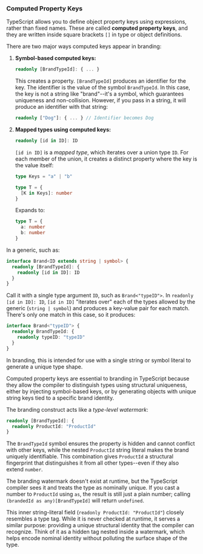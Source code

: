 ### Computed Property Keys

TypeScript allows you to define object property keys using expressions, rather than fixed names. 
These are called **computed property keys**, and they are written inside square brackets `[]` in type or object definitions.

There are two major ways computed keys appear in branding:

1.  **Symbol-based computed keys:**

    ```ts
    readonly [BrandTypeId]: { ... }
    ```
    
    This creates a property.
    `[BrandTypeId]` produces an identifier for the key.
    The identifier is the value of the symbol `BrandTypeId`. 
    In this case, the key is not a string like "brand"--it's a symbol, which guarantees uniqueness and non-collision.
    However, if you pass in a string, it will produce an identifier with that string: 
    
    ```ts
    readonly ["Dog"]: { ... } // Identifier becomes Dog 
    ```

2.  **Mapped types using computed keys:**

    ```ts
    readonly [id in ID]: ID
    ```
    
    `[id in ID]` is a _mapped type_, which iterates over a union type `ID`.
    For each member of the union, it creates a distinct property where the key is the value itself:
     
    ```ts
    type Keys = "a" | "b"

    type T = {
      [K in Keys]: number
    }
    ```
    
    Expands to:

    ```ts
    type T = {
      a: number
      b: number
    }
    ```
    
In a generic, such as:

```ts
interface Brand<ID extends string | symbol> {
  readonly [BrandTypeId]: {
    readonly [id in ID]: ID
  }
}
```

Call it with a single type argument `ID`, such as `Brand<"typeID">`. 
In `readonly [id in ID]: ID`, 
`[id in ID]` "iterates over" each of the types allowed by the generic (`string | symbol`) and produces a key-value pair for each match. 
There's only one match in this case, so it produces:

```ts
interface Brand<"typeID"> {
  readonly BrandTypeId: {
    readonly typeID: "typeID"
  }
}
```

In branding, this is intended for use with a single string or symbol literal to generate a unique type shape.

Computed property keys are essential to branding in TypeScript because they allow the compiler to distinguish types using structural uniqueness,
either by injecting symbol-based keys, or by generating objects with unique string keys tied to a specific brand identity.

The branding construct acts like a _type-level watermark_:

```ts
readonly [BrandTypeId]: {
  readonly ProductId: "ProductId"
}
```

The `BrandTypeId` symbol ensures the property is hidden and cannot conflict with other keys, 
while the nested `ProductId` string literal makes the brand uniquely identifiable. 
This combination gives `ProductId` a structural fingerprint that distinguishes it from all other types--even if they also extend `number`.

The branding watermark doesn't exist at runtime, but the TypeScript compiler sees it and treats the type as nominally unique.
If you cast a number to `ProductId` using `as`, the result is still just a plain number; calling `(brandedId as any)[BrandTypeId]` will return `undefined`. 

This inner string-literal field (`readonly ProductId: "ProductId"`) closely resembles a type tag. 
While it is never checked at runtime, it serves a similar purpose: providing a unique structural identity that the compiler can recognize. 
Think of it as a hidden tag nested inside a watermark, which helps encode nominal identity without polluting the surface shape of the type.
